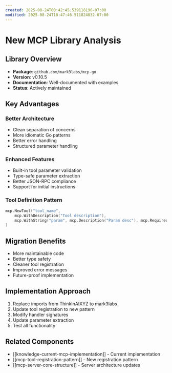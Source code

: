```yaml
---
created: 2025-08-24T00:42:45.539118196-07:00
modified: 2025-08-24T18:47:46.511824832-07:00
---
```


# New MCP Library Analysis

## Library Overview
- **Package**: `github.com/mark3labs/mcp-go`
- **Version**: v0.10.5
- **Documentation**: Well-documented with examples
- **Status**: Actively maintained

## Key Advantages

### Better Architecture
- Clean separation of concerns
- More idiomatic Go patterns
- Better error handling
- Structured parameter handling

### Enhanced Features
- Built-in tool parameter validation
- Type-safe parameter extraction
- Better JSON-RPC compliance
- Support for initial instructions

### Tool Definition Pattern
```go
mcp.NewTool("tool_name",
    mcp.WithDescription("Tool description"),
    mcp.WithString("param", mcp.Description("Param desc"), mcp.Required()),
)
```

## Migration Benefits
- More maintainable code
- Better type safety
- Cleaner tool registration
- Improved error messages
- Future-proof implementation

## Implementation Approach
1. Replace imports from ThinkInAIXYZ to mark3labs
2. Update tool registration to new pattern
3. Modify handler signatures
4. Update parameter extraction
5. Test all functionality

## Related Components
- [[knowledge-current-mcp-implementation]] - Current implementation
- [[mcp-tool-registration-pattern]] - New registration pattern
- [[mcp-server-core-structure]] - Server architecture updates